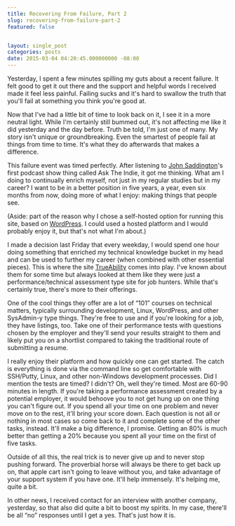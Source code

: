```yaml
---
title: Recovering From Failure, Part 2
slug: recovering-from-failure-part-2
featured: false


layout: single_post
categories: posts
date: 2015-03-04 04:20:45.000000000 -08:00
---
```


Yesterday, I spent a few minutes spilling my guts about a recent failure. It felt good to get it out there and the support and helpful words I received made it feel less painful. Failing sucks and it's hard to swallow the truth that you'll fail at something you think you're good at.

Now that I've had a little bit of time to look back on it, I see it in a more neutral light. While I'm certainly still bummed out, it's not affecting me like it did yesterday and the day before. Truth be told, I'm just one of many. My story isn't unique or groundbreaking. Even the smartest of people fail at things from time to time. It's what they do afterwards that makes a difference.

This failure event was timed perfectly. After listening to [John Saddington](http://john.do)'s first podcast show thing called Ask The Indie, it got me thinking. What am I doing to continually enrich myself, not just in my regular studies but in my career? I want to be in a better position in five years, a year, even six months from now, doing more of what I enjoy: making things that people see.

(Aside: part of the reason why I chose a self-hosted option for running this site, based on [WordPress](http://wordpress.org). I could used a hosted platform and I would probably enjoy it, but that's not what I'm about.)

I made a decision last Friday that every weekday, I would spend one hour doing something that enriched my technical knowledge bucket in my head and can be used to further my career (when combined with other essential pieces). This is where the site [TrueAbility](http://trueability.com) comes into play. I've known about them for some time but always looked at them like they were just a performance/technical assessment type site for job hunters. While that's certainly true, there's more to their offerings.

One of the cool things they offer are a lot of “101” courses on technical matters, typically surrounding development, Linux, WordPress, and other SysAdmin-y type things. They're free to use and if you're looking for a job, they have listings, too. Take one of their performance tests with questions chosen by the employer and they'll send your results straight to them and likely put you on a shortlist compared to taking the traditional route of submitting a resume.

I really enjoy their platform and how quickly one can get started. The catch is everything is done via the command line so get comfortable with SSH/Putty, Linux, and other non-Windows development processes. Did I mention the tests are timed? I didn't? Oh, well they're timed. Most are 60-90 minutes in length. If you're taking a performance assessment created by a potential employer, it would behoove you to not get hung up on one thing you can't figure out. If you spend all your time on one problem and never move on to the rest, it'll bring your score down. Each question is not all or nothing in most cases so come back to it and complete some of the other tasks, instead. It'll make a big difference, I promise. Getting an 80% is much better than getting a 20% because you spent all your time on the first of five tasks.

Outside of all this, the real trick is to never give up and to never stop pushing forward. The proverbial horse will always be there to get back up on, that apple cart isn't going to leave without you, and take advantage of your support system if you have one. It'll help immensely. It's helping me, quite a bit.

In other news, I received contact for an interview with another company, yesterday, so that also did quite a bit to boost my spirits. In my case, there'll be all “no” responses until I get a yes. That's just how it is.

